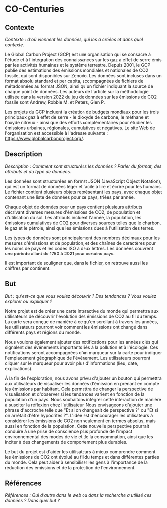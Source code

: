 # CO-Centuries
## Contexte
*Contexte : d'où viennent les données, qui les a créées et dans quel contexte.*

Le Global Carbon Project (GCP) est une organisation qui se consacre à l'étude et à l'intégration des connaissances sur les gaz à effet de serre émis par les activités humaines et le système terrestre. Depuis 2001, le GCP publie des estimations des émissions mondiales et nationales de CO2 fossile, qui sont disponibles sur Zenodo. Les données sont incluses dans un format absolu standard et per capita, accompagnées de fichiers de métadonnées au format JSON, ainsi qu'un fichier indiquant la source de chaque point de données. Les auteurs de l'article sur la méthodologie utilisée dans la version 2022 du jeu de données sur les émissions de CO2 fossile sont Andrew, Robbie M. et Peters, Glen P.

Les projets du GCP incluent la création de budgets mondiaux pour les trois principaux gaz à effet de serre - le dioxyde de carbone, le méthane et l'oxyde nitreux - ainsi que des efforts complémentaires pour étudier les émissions urbaines, régionales, cumulatives et négatives. Le site Web de l'organisation est accessible à l'adresse suivante : https://www.globalcarbonproject.org/.
## Description
*Description : Comment sont structurées les données ? Parler du format, des attributs et du type de données.*

Les données sont structurées en format JSON (JavaScript Object Notation), qui est un format de données léger et facile à lire et écrire pour les humains. Le fichier contient plusieurs objets représentant les pays, avec chaque objet contenant une liste de données pour ce pays, triées par année.

Chaque objet de données pour un pays contient plusieurs attributs décrivant diverses mesures d'émissions de CO2, de population et d'utilisation du sol. Les attributs incluent l'année, la population, les émissions cumulatives de CO2 pour diverses sources telles que le charbon, le gaz et le pétrole, ainsi que les émissions dues à l'utilisation des terres.

Les types de données sont principalement des nombres décimaux pour les mesures d'émissions et de population, et des chaînes de caractères pour les noms de pays et les codes ISO à deux lettres. Les données couvrent une période allant de 1750 à 2021 pour certains pays.

Il est important de souligner que, dans le fichier, on retrouve aussi les chiffres par continent.
## But
*But : qu'est-ce que vous voulez découvrir ? Des tendances ? Vous voulez explorer ou expliquer ?*

Notre projet est de créer une carte interactive du monde qui permettra aux utilisateurs de découvrir l'évolution des émissions de CO2 au fil du temps. La carte sera conçue de manière à ce qu'en scrollant à travers les années, les utilisateurs pourront voir comment les émissions ont changé dans différents pays et régions du monde.

Nous voulons également ajouter des notifications pour les années clés qui signalent des événements importants liés à la pollution et à l'écologie. Ces notifications seront accompagnées d'un marqueur sur la carte pour indiquer l'emplacement géographique de l'événement. Les utilisateurs pourront cliquer sur le marqueur pour avoir plus d'informations (lieu, date, explications).

À la fin de l'exploration, nous avons prévu d'ajouter un bouton qui permettra aux utilisateurs de visualiser les données d'émission en prenant en compte les émissions par habitant. Cela permettra de changer la perspective de visualisation et d'observer si les tendances varient en fonction de la population d'un pays. Nous souhaitons intégrer cette interaction de manière à susciter la réflexion chez l'utilisateur. Nous envisageons d'ajouter une phrase d'accroche telle que "Et si on changeait de perspective ?" ou "Et si on arrêtait d'être hypocrites ?". L'idée est d'encourager les utilisateurs à considérer les émissions de CO2 non seulement en termes absolus, mais aussi en fonction de la population. Cette nouvelle perspective pourrait conduire à une prise de conscience plus profonde de l'impact environnemental des modes de vie et de la consommation, ainsi que les inciter à des changements de comportement plus durables.

Le but du projet est d'aider les utilisateurs à mieux comprendre comment les émissions de CO2 ont évolué au fil du temps et dans différentes parties du monde. Cela peut aider à sensibiliser les gens à l'importance de la réduction des émissions et de la protection de l'environnement.
## Références
*Références : Qui d'autre dans le web ou dans la recherche a utilisé ces données ? Dans quel but ?*